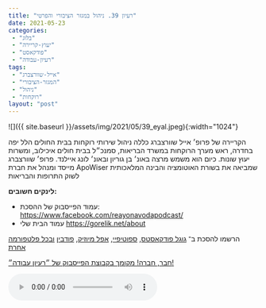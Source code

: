 ```yaml
---
title: "רעיון 39. ניהול במגזר הציבורי והפרטי"
date: 2021-05-23
categories: 
 - "בלוג"
 - "יעוץ-קריירה"
 - "פודקאסט"
 - "רעיון-עבודה"
tags: 
 - "אייל-שוורצברג"
 - "המגזר-הציבורי"
 - "ניהול"
 - "רוקחות"
layout: "post"
---
```


![]({{ site.baseurl }}/assets/img/2021/05/39_eyal.jpeg){:width="1024"}

הקריירה של פרופ׳ אייל שוורצברג כללה ניהול שירותי רוקחות בבית החולים הלל יפה בחדרה, ראש מערך הרוקחות במשרד הבריאות, סמנכ״ל בבית חולים איכילוב, ומשרות יעוץ שונות. כיום הוא משמש מרצה באונ׳ בן גוריון ובאונ׳ לונג איילנד. פרופ׳ שוורצברג מייסד ומנהל את חברת ApoWiser  שמביאה את בשורת האוטומציה והבינה המלאכותית לשוק התרופות והבריאות

**לינקים חשובים:**

* עמוד הפייסבוק של ההסכת: [ <https://www.facebook.com/reayonavodapodcast/>](https://www.facebook.com/reayonavodapodcast/)
* עמוד הבית שלי [<https://gorelik.net/about>](https://gorelik.net/about)

הרשמו להסכת ב־ [גוגל פודקאסטס](https://podcasts.google.com/feed/aHR0cHM6Ly9mZWVkLnBvZGJlYW4uY29tL2JvcmlzZ29yZWxpa3BoZC9mZWVkLnhtbA), [ספוטיפיי](https://open.spotify.com/show/51XJ9Wd4A5xL1IfU0wHT2Y), [אפל מיוזיק](https://podcasts.apple.com/il/podcast/%D7%A8%D7%A2%D7%99%D7%95%D7%9F-%D7%A2%D7%91%D7%95%D7%93%D7%94-%D7%A0%D7%99%D7%94%D7%95%D7%9C-%D7%A9%D7%95%D7%95%D7%A7-%D7%A7%D7%A8%D7%99%D7%99%D7%A8%D7%94/id1542636914), [פודבין](https://borisgorelikphd.podbean.com/) [ובכל פלטפורמה אחרת](https://feed.podbean.com/borisgorelikphd/feed.xml)

[חבר, חברה! מקומך בקבוצת הפייסבוק של ״רעיון עבודה״!](https://www.facebook.com/reayonavodapodcast)

<audio controls src="https://mcdn.podbean.com/mf/web/ki52yx/39_eyal.mp3" class=" wp-block-audio"></audio>
